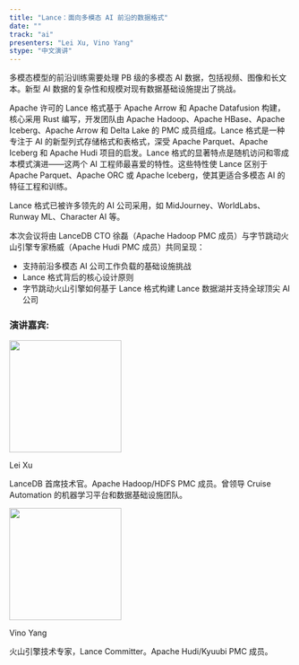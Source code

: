 ```yaml
---
title: "Lance：面向多模态 AI 前沿的数据格式"
date: ""
track: "ai"
presenters: "Lei Xu, Vino Yang"
stype: "中文演讲"
---
```


多模态模型的前沿训练需要处理 PB 级的多模态 AI 数据，包括视频、图像和长文本。新型 AI 数据的复杂性和规模对现有数据基础设施提出了挑战。

Apache 许可的 Lance 格式基于 Apache Arrow 和 Apache Datafusion 构建，核心采用 Rust 编写，开发团队由 Apache Hadoop、Apache HBase、Apache Iceberg、Apache Arrow 和 Delta Lake 的 PMC 成员组成。Lance 格式是一种专注于 AI 的新型列式存储格式和表格式，深受 Apache Parquet、Apache Iceberg 和 Apache Hudi 项目的启发。Lance 格式的显著特点是随机访问和零成本模式演进——这两个 AI 工程师最喜爱的特性。这些特性使 Lance 区别于 Apache Parquet、Apache ORC 或 Apache Iceberg，使其更适合多模态 AI 的特征工程和训练。

Lance 格式已被许多领先的 AI 公司采用，如 MidJourney、WorldLabs、Runway ML、Character AI 等。

本次会议将由 LanceDB CTO 徐磊（Apache Hadoop PMC 成员）与字节跳动火山引擎专家杨威（Apache Hudi PMC 成员）共同呈现：

* 支持前沿多模态 AI 公司工作负载的基础设施挑战
* Lance 格式背后的核心设计原则
* 字节跳动火山引擎如何基于 Lance 格式构建 Lance 数据湖并支持全球顶尖 AI 公司

### 演讲嘉宾:

<img src="https://sessionize.com/image/c474-400o400o1-Nw9G6zsD6xSdthd91QyR8B.png" width="200" /><br/>

Lei Xu

LanceDB 首席技术官。Apache Hadoop/HDFS PMC 成员。曾领导 Cruise Automation 的机器学习平台和数据基础设施团队。

<img src="https://sessionize.com/image/869d-400o400o1-3zhtBJ2kY4y7h9wfaMW5Go.jpg" width="200" /><br/>

Vino Yang

火山引擎技术专家，Lance Committer。Apache Hudi/Kyuubi PMC 成员。